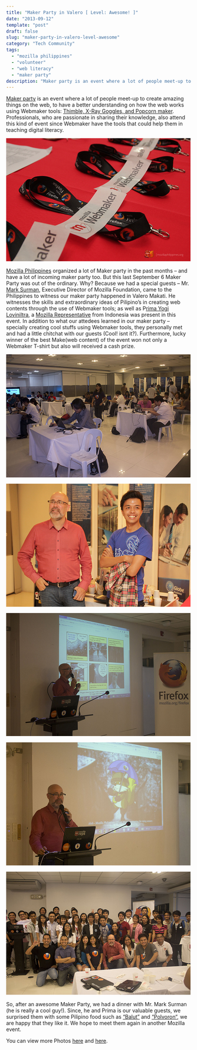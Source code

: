 ```yaml
---
title: "Maker Party in Valero [ Level: Awesome! ]"
date: "2013-09-12"
template: "post"
draft: false
slug: "maker-party-in-valero-level-awesome"
category: "Tech Community"
tags:
  - "mozilla philippines"
  - "volunteer"
  - "web literacy"
  - "maker party"
description: "Maker party is an event where a lot of people meet-up to create amazing things on the web, to have a better understanding on how the web works using Webmaker tools: Thimble, X-Ray Goggles, and Popcorn maker. Professionals, who are passionate in sharing their knowledge, also attend this kind of event since Webmaker have the tools that could help them in teaching digital literacy."
---
```


[Maker party](https://webmaker.org/en-US/party) is an event where a lot of people meet-up to create amazing things on the web, to have a better understanding on how the web works using Webmaker tools: [Thimble, X-Ray Goggles, and Popcorn maker](https://webmaker.org/en-US/tools). Professionals, who are passionate in sharing their knowledge, also attend this kind of event since Webmaker have the tools that could help them in teaching digital literacy.

![](/images/maker-party-valero/maker-party-valero-1.jpg)

[Mozilla Philippines](http://www.mozillaphilippines.org/) organized a lot of Maker party in the past months – and have a lot of incoming maker party too. But this last September 6 Maker Party was out of the ordinary. Why? Because we had a special guests – Mr. [Mark Surman](http://commonspace.wordpress.com/about/), Executive Director of Mozilla Foundation, came to the Philippines to witness our maker party happened in Valero Makati. He witnesses the skills and extraordinary ideas of Pilipino’s in creating web contents through the use of Webmaker tools; as well as P[rima Yogi Loviniltra](http://loviniltra.com/), a [Mozilla Representative](https://reps.mozilla.org/) from Indonesia was present in this event. In addition to what our attedees learned in our maker party – specially creating cool stuffs using Webmaker tools, they personally met and had a little chitchat with our guests (Cool! isnt it?). Furthermore, lucky winner of the best Make(web content) of the event won not only a Webmaker T-shirt but also will received a cash prize.

![](/images/maker-party-valero/maker-party-valero-2.jpg)

![](/images/maker-party-valero/maker-party-valero-3.jpg)

![](/images/maker-party-valero/maker-party-valero-4.jpg)

![](/images/maker-party-valero/maker-party-valero-5.jpg)

![](/images/maker-party-valero/maker-party-valero-6.jpg)

So, after an awesome Maker Party, we had a dinner with Mr. Mark Surman (he is really a cool guy!). Since, he and Prima is our valuable guests, we surprised them with some Pilipino food such as [“Balut”](https://ryanermita.wordpress.com/2013/09/12/maker-party-in-valero-level-awesome/en.wikipedia.org/wiki/Balut_(egg)%E2%80%8E) and [“Polvoron“](https://ryanermita.wordpress.com/2013/09/12/maker-party-in-valero-level-awesome/en.wikipedia.org/wiki/Polvor%C3%B3n%E2%80%8E), we are happy that they like it. We hope to meet them again in another Mozilla event.

You can view more Photos [here](http://www.flickr.com/photos/mozph/sets/72157635436210484/) and [here](http://www.flickr.com/photos/ryanermita/sets/72157635418174269/).